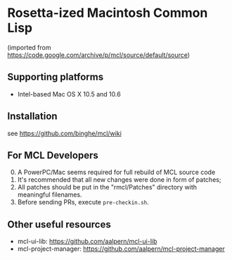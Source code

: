 # Rosetta-ized Macintosh Common Lisp

(imported from
https://code.google.com/archive/p/mcl/source/default/source)

## Supporting platforms

- Intel-based Mac OS X 10.5 and 10.6

## Installation

see https://github.com/binghe/mcl/wiki

## For MCL Developers

0. A PowerPC/Mac seems required for full rebuild of MCL source code
1. It's recommended that all new changes were done in form of patches;
2. All patches should be put in the "rmcl/Patches" directory with
meaningful filenames.
3. Before sending PRs, execute `pre-checkin.sh`.

## Other useful resources
- mcl-ui-lib: https://github.com/aalpern/mcl-ui-lib
- mcl-project-manager: https://github.com/aalpern/mcl-project-manager
